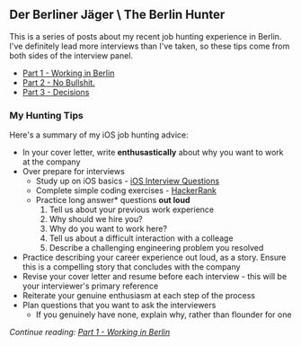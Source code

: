 
## Der Berliner Jäger \ The Berlin Hunter

This is a series of posts about my recent job hunting experience in Berlin. I've definitely lead more interviews than I've taken, so these tips come from both sides of the interview panel.

- [Part 1 - Working in Berlin](http://kenthumphries.github.io/Der-Berliner-Jager-Part-1/)
- [Part 2 - No Bullshit.](http://kenthumphries.github.io/Der-Berliner-Jager-Part-2/)
- [Part 3 - Decisions](http://kenthumphries.github.io/Der-Berliner-Jager-Part-3/)

### My Hunting Tips
Here's a summary of my iOS job hunting advice:

- In your cover letter, write **enthusastically** about why you want to work at the company
- Over prepare for interviews
	- Study up on iOS basics - [iOS Interview Questions](https://medium.com/@duruldalkanat/ios-interview-questions-13840247a57a)
	- Complete simple coding exercises - [HackerRank](hackerrank.com)
	- Practice long answer* questions **out loud**
		1. Tell us about your previous work experience
		2. Why should we hire you?
		2. Why do you want to work here?
		3. Tell us about a difficult interaction with a colleage
		4. Describe a challenging engineering problem you resolved
- Practice describing your career experience out loud, as a story. Ensure this is a compelling story that concludes with the company
- Revise your cover letter and resume before each interview - this will be your interviewer's primary reference
- Reiterate your genuine enthusiasm at each step of the process
- Plan questions that you want to ask the interviewers
	- If you genuinely have none, explain why, rather than flounder for one

*Continue reading: [Part 1 - Working in Berlin](http://kenthumphries.github.io/Der-Berliner-Jager-Part-1/)*
